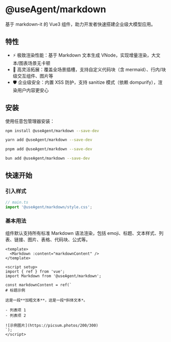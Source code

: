 # @useAgent/markdown

基于 markdown-it 的 Vue3 组件，助力开发者快速搭建企业级大模型应用。

## 特性

- ⚡️ 极致渲染性能：基于 Markdown 文本生成 VNode，实现增量渲染，大文本/图表场景无卡顿
- 🔧 高灵活拓展：覆盖全场景插槽，支持自定义代码块（含 mermaid）、行内/块级交互组件、图片等
- 🛡️ 企业级安全：内置 XSS 防护，支持 sanitize 模式（依赖 dompurify），渲染用户内容更安心

## 安装

使用任意包管理器安装：

```bash [npm]
npm install @useAgent/markdown --save-dev
```

```bash [yarn]
yarn add @useAgent/markdown --save-dev
```

```bash [pnpm]
pnpm add @useAgent/markdown --save-dev
```

```bash [bun]
bun add @useAgent/markdown --save-dev
```

## 快速开始

### 引入样式

```ts
// main.ts
import '@useAgent/markdown/style.css';
```

### 基本用法

组件默认支持所有标准 Markdown 语法渲染，包括 emoji、标题、文本样式、列表、链接、图片、表格、代码块、公式等。

```vue
<template>
  <Markdown :content="markdownContent" />
</template>

<script setup>
import { ref } from 'vue';
import Markdown from '@useAgent/markdown';

const markdownContent = ref(`
# 标题示例

这是一段**加粗文本**，这是一段*斜体文本*。

- 列表项 1
- 列表项 2

![示例图片](https://picsum.photos/200/300)
`);
</script>
```
